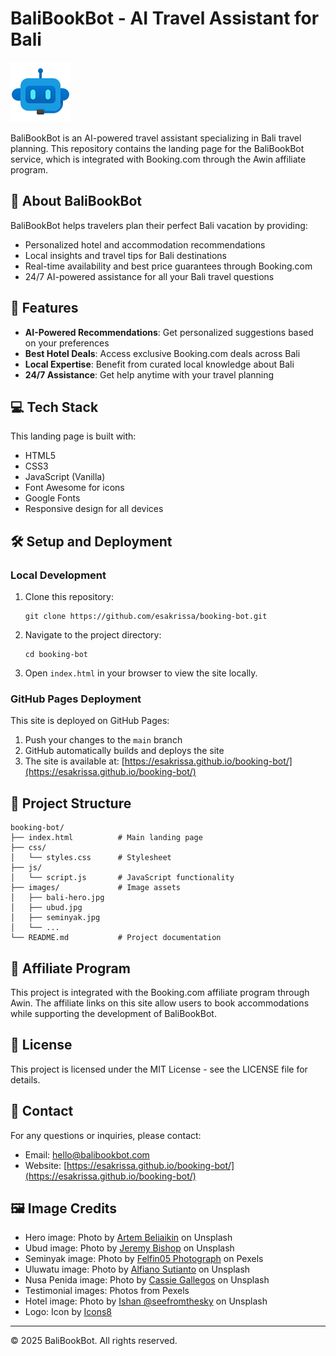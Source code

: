 # BaliBookBot - AI Travel Assistant for Bali

![BaliBookBot Logo](images/logo.png)

BaliBookBot is an AI-powered travel assistant specializing in Bali travel planning. This repository contains the landing page for the BaliBookBot service, which is integrated with Booking.com through the Awin affiliate program.

## 🌴 About BaliBookBot

BaliBookBot helps travelers plan their perfect Bali vacation by providing:

- Personalized hotel and accommodation recommendations
- Local insights and travel tips for Bali destinations
- Real-time availability and best price guarantees through Booking.com
- 24/7 AI-powered assistance for all your Bali travel questions

## 🚀 Features

- **AI-Powered Recommendations**: Get personalized suggestions based on your preferences
- **Best Hotel Deals**: Access exclusive Booking.com deals across Bali
- **Local Expertise**: Benefit from curated local knowledge about Bali
- **24/7 Assistance**: Get help anytime with your travel planning

## 💻 Tech Stack

This landing page is built with:

- HTML5
- CSS3
- JavaScript (Vanilla)
- Font Awesome for icons
- Google Fonts
- Responsive design for all devices

## 🛠️ Setup and Deployment

### Local Development

1. Clone this repository:
   ```
   git clone https://github.com/esakrissa/booking-bot.git
   ```

2. Navigate to the project directory:
   ```
   cd booking-bot
   ```

3. Open `index.html` in your browser to view the site locally.

### GitHub Pages Deployment

This site is deployed on GitHub Pages:

1. Push your changes to the `main` branch
2. GitHub automatically builds and deploys the site
3. The site is available at: [https://esakrissa.github.io/booking-bot/](https://esakrissa.github.io/booking-bot/)

## 📁 Project Structure

```
booking-bot/
├── index.html          # Main landing page
├── css/
│   └── styles.css      # Stylesheet
├── js/
│   └── script.js       # JavaScript functionality
├── images/             # Image assets
│   ├── bali-hero.jpg
│   ├── ubud.jpg
│   ├── seminyak.jpg
│   └── ...
└── README.md           # Project documentation
```

## 🔗 Affiliate Program

This project is integrated with the Booking.com affiliate program through Awin. The affiliate links on this site allow users to book accommodations while supporting the development of BaliBookBot.

## 📝 License

This project is licensed under the MIT License - see the LICENSE file for details.

## 📧 Contact

For any questions or inquiries, please contact:
- Email: hello@balibookbot.com
- Website: [https://esakrissa.github.io/booking-bot/](https://esakrissa.github.io/booking-bot/)

## 🖼️ Image Credits

- Hero image: Photo by [Artem Beliaikin](https://unsplash.com/@belart84) on Unsplash
- Ubud image: Photo by [Jeremy Bishop](https://unsplash.com/@jeremybishop) on Unsplash
- Seminyak image: Photo by [Felfin05 Photograph](https://www.pexels.com/@felfin05-photograph-651779/) on Pexels
- Uluwatu image: Photo by [Alfiano Sutianto](https://unsplash.com/@alfianostn) on Unsplash
- Nusa Penida image: Photo by [Cassie Gallegos](https://unsplash.com/@cassiegallegos) on Unsplash
- Testimonial images: Photos from Pexels
- Hotel image: Photo by [Ishan @seefromthesky](https://unsplash.com/@seefromthesky) on Unsplash
- Logo: Icon by [Icons8](https://icons8.com/icon/11215/chatbot)

---

© 2025 BaliBookBot. All rights reserved. 